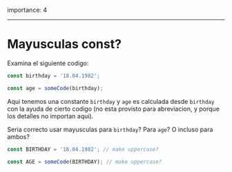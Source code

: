 importance: 4

---

# Mayusculas const?

Examina el siguiente codigo:

```js
const birthday = '18.04.1982';

const age = someCode(birthday);
```

Aqui tenemos una constante `birthday` y `age` es calculada desde `birthday` con la ayuda de cierto codigo (no esta provisto para abreviacion, y porque los detalles no importan aqui).

Seria correcto usar mayusculas para `birthday`? Para `age`? O incluso para ambos?

```js
const BIRTHDAY = '18.04.1982'; // make uppercase?

const AGE = someCode(BIRTHDAY); // make uppercase?
```

